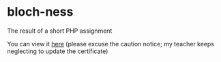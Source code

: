 # bloch-ness
The result of a short PHP assignment

You can view it [here](https://www.mbo-portal.nl/~fp241754/Portfolio/bloch/) (please excuse the caution notice; my teacher keeps neglecting to update the certificate)

